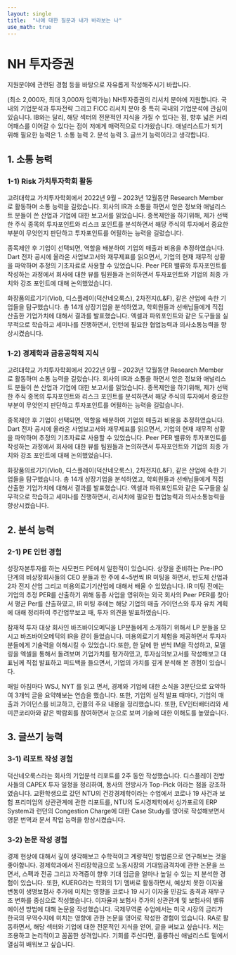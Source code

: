 ```yaml
---
layout: single
title:  "나에 대한 질문과 내가 바라보는 나"
use_math: true
---
```

# NH 투자증권

지원분야에 관련된 경험 등을 바탕으로 자유롭게 작성해주시기 바랍니다. 

(최소 2,000자, 최대 3,000자 입력가능)
NH투자증권의 리서치 분야에 지원합니다. 국내외 기업분석과 투자전략 그리고 FICC 리서치 분야 중 특히 국내외 기업분석에 관심이 있습니다. IB와는 달리, 해당 섹터의 전문적인 지식을 가질 수 있다는 점, 향후 넓은 커리어패스를 이어갈 수 있다는 점이 저에게 매력적으로 다가왔습니다. 애널리스트가 되기 위해 필요한 능력은 1. 소통 능력 2. 분석 능력 3. 글쓰기 능력이라고 생각합니다.

## 1. 소통 능력

### 1-1) Risk 가치투자학회 활동

고려대학교 가치투자학회에서  2022년 9월 – 2023년 12월동안 Research Member로 활동하며 소통 능력을 길렀습니다. 회사의 IR과 소통을 하면서 얻은 정보와 애널리스트 분들이 쓴 산업과 기업에 대한 보고서를 읽었습니다. 종목제안을 하기위해, 제가 선택한 주식 종목의 투자포인트와 리스크 포인트를 분석하면서 해당 주식의 투자에서 중요한 부분이 무엇인지 판단하고 투자포인트를 어필하는 능력을 길렀습니다. 

종목제안 후 기업이 선택되면, 역할을 배분하여 기업의 매출과 비용을 추정하였습니다. Dart 전자 공시에 올라온 사업보고서와 재무제표를 읽으면서, 기업의 현재 재무적 상황을 파악하며 추정의 기초자료로 사용할 수 있었습니다. Peer PER 밸류와 투자포인트를 작성하는 과정에서 회사에 대한 뷰를 팀원들과 논의하면서 투자포인트와 기업의 최종 가치와 강조 포인트에 대해 논의했었습니다.

화장품의료기기(Viol), 디스플레이(덕산네오룩스), 2차전지(L&F), 같은 산업에 속한 기업들을 탐구했습니다. 총 14개 상장기업을 분석하였고, 학회원들과 선배님들에게 직접 산출한 기업가치에 대해서 결과를 발표했습니다. 엑셀과 파워포인트와 같은 도구들을 실무적으로 학습하고 세미나를 진행하면서, 인턴에 필요한 협업능력과 의사소통능력을 향상시켰습니다.

### 1-2) 경제학과 금융공학적 지식

고려대학교 가치투자학회에서  2022년 9월 – 2023년 12월동안 Research Member로 활동하며 소통 능력을 길렀습니다. 회사의 IR과 소통을 하면서 얻은 정보와 애널리스트 분들이 쓴 산업과 기업에 대한 보고서를 읽었습니다. 종목제안을 하기위해, 제가 선택한 주식 종목의 투자포인트와 리스크 포인트를 분석하면서 해당 주식의 투자에서 중요한 부분이 무엇인지 판단하고 투자포인트를 어필하는 능력을 길렀습니다. 

종목제안 후 기업이 선택되면, 역할을 배분하여 기업의 매출과 비용을 추정하였습니다. Dart 전자 공시에 올라온 사업보고서와 재무제표를 읽으면서, 기업의 현재 재무적 상황을 파악하며 추정의 기초자료로 사용할 수 있었습니다. Peer PER 밸류와 투자포인트를 작성하는 과정에서 회사에 대한 뷰를 팀원들과 논의하면서 투자포인트와 기업의 최종 가치와 강조 포인트에 대해 논의했었습니다.

화장품의료기기(Viol), 디스플레이(덕산네오룩스), 2차전지(L&F), 같은 산업에 속한 기업들을 탐구했습니다. 총 14개 상장기업을 분석하였고, 학회원들과 선배님들에게 직접 산출한 기업가치에 대해서 결과를 발표했습니다. 엑셀과 파워포인트와 같은 도구들을 실무적으로 학습하고 세미나를 진행하면서, 리서치에 필요한 협업능력과 의사소통능력을 향상시켰습니다.
## 2. 분석 능력

### 2-1) PE 인턴 경험

성장자본투자를 하는 사모펀드 PE에서 일한적이 있습니다. 상장을 준비하는 Pre-IPO 단계의 비상장회사들의 CEO 분들과 한 주에 4~5번씩 IR 미팅을 하면서, 반도체 산업과 2차 전지 산업 그리고 미용의료기기산업에 대해서 배울 수 있었습니다. IR 미팅 전에는 기업의 추정 PER를 산출하기 위해 동종 사업을 영위하는 외국 회사의 Peer PER를 찾아서 평균 Per를 산출하였고, IR 미팅 후에는 해당 기업의 매출 가이던스와 투자 유치 계획에 대해 정리하여 주간업무보고 때, 투자 의견을 발표하였습니다.

잠재적 투자 대상 회사인 바즈바이오메딕을 LP분들에게 소개하기 위해서 LP 분들을 모시고 바즈바이오메딕의 IR을 같이 들었습니다. 미용의료기기 체험을 제공하면서 투자자분들에게 기술력을 이해시킬 수 있었습니다.또한, 한 달에 한 번씩 IM을 작성하고, 모델링을 엑셀을 통해서 돌려보며 기업가치를 평가하였고, 투자심의보고서를 작성해보고 대표님께 직접 발표하고 피드백을 들으면서, 기업의 가치를 깊게 분석해 본 경험이 있습니다. 

 매일 아침마다 WSJ, NYT 를 읽고 면서, 경제와 기업에 대한 소식을 3문단으로 요약하여 3개씩 글을 요약해보는 연습을 했습니다. 또한, 기업의 실적 발표 때마다, 기업의 매출과 가이던스를 비교하고, 컨콜의 주요 내용을 정리했습니다. 또한, EV인터배터리와 세미콘코리아와 같은 박람회를 참여하면서 눈으로 보며 기술에 대한 이해도를 높였습니다.
## 3. 글쓰기 능력

### 3-1) 리포트 작성 경험

덕산네오룩스라는 회사의 기업분석 리포트를 2주 동안 작성했습니다. 디스플레이 전방사들의 CAPEX 투자 일정을 정리하여, 동사의 전방사가 Top-Pick 이라는 점을 강조하였습니다. 교환학생으로 갔던 NTU의 건강경제학이라는 수업에서 코로나 19 사건과 보험 프리미엄의 상관관계에 관한 리포트를, NTU의 도시경제학에서 싱가포르의 ERP System과 런던의 Congestion Charge에 대한 Case Study를 영어로 작성해보면서 영문 번역과 문서 작업 능력을 향상시켰습니다. 

### 3-2) 논문 작성 경험

경제 현상에 대해서 깊이 생각해보고 수학적이고 계량적인 방법론으로 연구해보는 것을 좋아합니다. 경제학과에서 진리장학금으로 노동시장의 기대임금격차에 관한 논문을 쓰면서,  스펙과 전공 그리고 자격증이 향후 기대 임금을 얼마나 높일 수 있는 지 분석한 경험이 있습니다. 또한, KUERG라는 학회의 1기 멤버로 활동하면서, 예상치 못한 이자율 변동이 생명보험사 주가에 미치는 영향을 코로나 19 시기 이자율 민감도 충격과 재무구조 변화를 중심으로 작성했습니다. 이자율과 보험사 주가의 상관관계 및 보험사의 밸류에이션 방법에 대해 논문을 작성했습니다. 국제무역론 수업에서는 미국 시장의 금리가 한국의 무역수지에 미치는 영향에 관한 논문을 영어로 작성한 경험이 있습니다. 
 RA로 활동하면서, 해당 섹터와 기업에 대한 전문적인 지식을 얻어, 글을 써보고 싶습니다. 저는 조용하고 논리적이고 꼼꼼한 성격입니다. 기회를 주신다면, 훌륭하신 애널리스트 밑에서 열심히 배워보고 싶습니다.